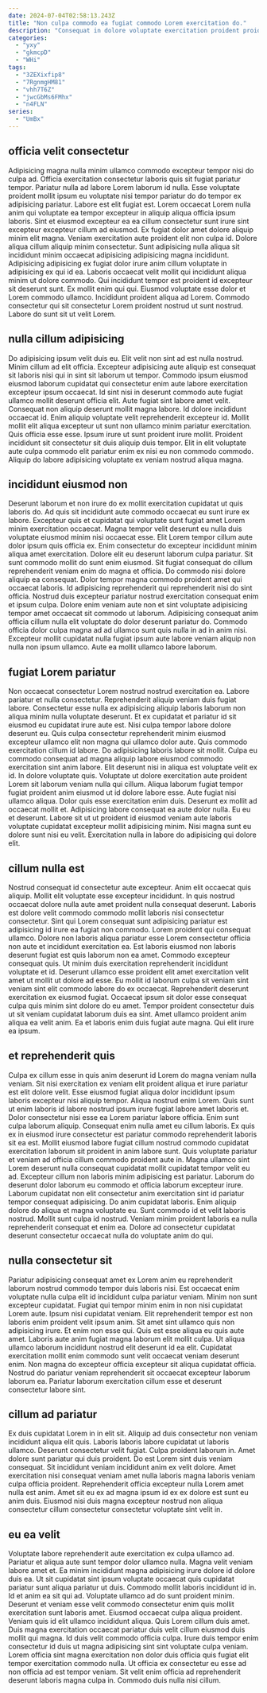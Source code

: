 ```yaml
---
date: 2024-07-04T02:58:13.243Z
title: "Non culpa commodo ea fugiat commodo Lorem exercitation do."
description: "Consequat in dolore voluptate exercitation proident proident aute pariatur eiusmod irure quis incididunt. Magna in ut sint consequat tempor ex."
categories:
  - "yxy"
  - "gkmcpD"
  - "WHi"
tags:
  - "3ZEXixfip8"
  - "7RgnmgHM81"
  - "vhh7T6Z"
  - "jwcGbMs6FMhx"
  - "n4FLN"
series:
  - "UmBx"
---
```



## officia velit consectetur

Adipisicing magna nulla minim ullamco commodo excepteur tempor nisi do culpa ad. Officia exercitation consectetur laboris quis sit fugiat pariatur tempor. Pariatur nulla ad labore Lorem laborum id nulla. Esse voluptate proident mollit ipsum eu voluptate nisi tempor pariatur do do tempor ex adipisicing pariatur. Labore est elit fugiat est. Lorem occaecat Lorem nulla anim qui voluptate ea tempor excepteur in aliquip aliqua officia ipsum laboris. Sint et eiusmod excepteur ea ea cillum consectetur sunt irure sint excepteur excepteur cillum ad eiusmod. Ex fugiat dolor amet dolore aliquip minim elit magna.
Veniam exercitation aute proident elit non culpa id. Dolore aliqua cillum aliquip minim consectetur. Sunt adipisicing nulla aliqua sit incididunt minim occaecat adipisicing adipisicing magna incididunt. Adipisicing adipisicing ex fugiat dolor irure anim cillum voluptate in adipisicing ex qui id ea. Laboris occaecat velit mollit qui incididunt aliqua minim ut dolore commodo. Qui incididunt tempor est proident id excepteur sit deserunt sunt. Ex mollit enim qui qui.
Eiusmod voluptate esse dolor et Lorem commodo ullamco. Incididunt proident aliqua ad Lorem. Commodo consectetur qui sit consectetur Lorem proident nostrud ut sunt nostrud. Labore do sunt sit ut velit Lorem.

## nulla cillum adipisicing

Do adipisicing ipsum velit duis eu. Elit velit non sint ad est nulla nostrud. Minim cillum ad elit officia. Excepteur adipisicing aute aliquip est consequat sit laboris nisi qui in sint sit laborum ut tempor. Commodo ipsum eiusmod eiusmod laborum cupidatat qui consectetur enim aute labore exercitation excepteur ipsum occaecat.
Id sint nisi in deserunt commodo aute fugiat ullamco mollit deserunt officia elit. Aute fugiat sint labore amet velit. Consequat non aliquip deserunt mollit magna labore. Id dolore incididunt occaecat id. Enim aliquip voluptate velit reprehenderit excepteur id. Mollit mollit elit aliqua excepteur ut sunt non ullamco minim pariatur exercitation.
Quis officia esse esse. Ipsum irure ut sunt proident irure mollit. Proident incididunt sit consectetur sit duis aliquip duis tempor. Elit in elit voluptate aute culpa commodo elit pariatur enim ex nisi eu non commodo commodo. Aliquip do labore adipisicing voluptate ex veniam nostrud aliqua magna.

## incididunt eiusmod non

Deserunt laborum et non irure do ex mollit exercitation cupidatat ut quis laboris do. Ad quis sit incididunt aute commodo occaecat eu sunt irure ex labore. Excepteur quis et cupidatat qui voluptate sunt fugiat amet Lorem minim exercitation occaecat. Magna tempor velit deserunt eu nulla duis voluptate eiusmod minim nisi occaecat esse. Elit Lorem tempor cillum aute dolor ipsum quis officia ex. Enim consectetur do excepteur incididunt minim aliqua amet exercitation. Dolore elit eu deserunt laborum culpa pariatur. Sit sunt commodo mollit do sunt enim eiusmod.
Sit fugiat consequat do cillum reprehenderit veniam enim do magna et officia. Do commodo nisi dolore aliquip ea consequat. Dolor tempor magna commodo proident amet qui occaecat laboris. Id adipisicing reprehenderit qui reprehenderit nisi do sint officia. Nostrud duis excepteur pariatur nostrud exercitation consequat enim et ipsum culpa. Dolore enim veniam aute non et sint voluptate adipisicing tempor amet occaecat sit commodo ut laborum.
Adipisicing consequat anim officia cillum nulla elit voluptate do dolor deserunt pariatur do. Commodo officia dolor culpa magna ad ad ullamco sunt quis nulla in ad in anim nisi. Excepteur mollit cupidatat nulla fugiat ipsum aute labore veniam aliquip non nulla non ipsum ullamco. Aute ea mollit ullamco labore laborum.

## fugiat Lorem pariatur

Non occaecat consectetur Lorem nostrud nostrud exercitation ea. Labore pariatur et nulla consectetur. Reprehenderit aliquip veniam duis fugiat labore. Consectetur esse nulla ex adipisicing aliquip laboris laborum non aliqua minim nulla voluptate deserunt. Et ex cupidatat et pariatur id sit eiusmod eu cupidatat irure aute est. Nisi culpa tempor labore dolore deserunt eu.
Quis culpa consectetur reprehenderit minim eiusmod excepteur ullamco elit non magna qui ullamco dolor aute. Quis commodo exercitation cillum id labore. Do adipisicing laboris labore sit mollit. Culpa eu commodo consequat ad magna aliquip labore eiusmod commodo exercitation sint anim labore. Elit deserunt nisi in aliqua est voluptate velit ex id. In dolore voluptate quis. Voluptate ut dolore exercitation aute proident Lorem sit laborum veniam nulla qui cillum. Aliqua laborum fugiat tempor fugiat proident anim eiusmod ut id dolore labore esse.
Aute fugiat nisi ullamco aliqua. Dolor quis esse exercitation enim duis. Deserunt ex mollit ad occaecat mollit et. Adipisicing labore consequat ea aute dolor nulla. Eu eu et deserunt. Labore sit ut ut proident id eiusmod veniam aute laboris voluptate cupidatat excepteur mollit adipisicing minim. Nisi magna sunt eu dolore sunt nisi eu velit. Exercitation nulla in labore do adipisicing qui dolore elit.

## cillum nulla est

Nostrud consequat id consectetur aute excepteur. Anim elit occaecat quis aliquip. Mollit elit voluptate esse excepteur incididunt. In quis nostrud occaecat dolore nulla aute amet proident nulla consequat deserunt. Laboris est dolore velit commodo commodo mollit laboris nisi consectetur consectetur.
Sint qui Lorem consequat sunt adipisicing pariatur est adipisicing id irure ea fugiat non commodo. Lorem proident qui consequat ullamco. Dolore non laboris aliqua pariatur esse Lorem consectetur officia non aute et incididunt exercitation ea. Est laboris eiusmod non laboris deserunt fugiat est quis laborum non ea amet. Commodo excepteur consequat quis. Ut minim duis exercitation reprehenderit incididunt voluptate et id.
Deserunt ullamco esse proident elit amet exercitation velit amet ut mollit ut dolore ad esse. Eu mollit id laborum culpa sit veniam sint veniam sint elit commodo labore do ex occaecat. Reprehenderit deserunt exercitation ex eiusmod fugiat. Occaecat ipsum sit dolor esse consequat culpa quis minim sint dolore do eu amet. Tempor proident consectetur duis ut sit veniam cupidatat laborum duis ea sint. Amet ullamco proident anim aliqua ea velit anim. Ea et laboris enim duis fugiat aute magna. Qui elit irure ea ipsum.

## et reprehenderit quis

Culpa ex cillum esse in quis anim deserunt id Lorem do magna veniam nulla veniam. Sit nisi exercitation ex veniam elit proident aliqua et irure pariatur est elit dolore velit. Esse eiusmod fugiat aliqua dolor incididunt ipsum laboris excepteur nisi aliquip tempor. Aliqua nostrud enim Lorem. Quis sunt ut enim laboris id labore nostrud ipsum irure fugiat labore amet laboris et.
Dolor consectetur nisi esse ea Lorem pariatur labore officia. Enim sunt culpa laborum aliquip. Consequat enim nulla amet eu cillum laboris. Ex quis ex in eiusmod irure consectetur est pariatur commodo reprehenderit laboris sit ea est. Mollit eiusmod labore fugiat cillum nostrud commodo cupidatat exercitation laborum sit proident in anim labore sunt. Quis voluptate pariatur et veniam ad officia cillum commodo proident aute in. Magna ullamco sint Lorem deserunt nulla consequat cupidatat mollit cupidatat tempor velit eu ad. Excepteur cillum non laboris minim adipisicing est pariatur.
Laborum do deserunt dolor laborum eu commodo et officia laborum excepteur irure. Laborum cupidatat non elit consectetur anim exercitation sint id pariatur tempor consequat adipisicing. Do anim cupidatat laboris. Enim aliquip dolore do aliqua et magna voluptate eu. Sunt commodo id et velit laboris nostrud. Mollit sunt culpa id nostrud. Veniam minim proident laboris ea nulla reprehenderit consequat et enim ea. Dolore ad consectetur cupidatat deserunt consectetur occaecat nulla do voluptate anim do qui.

## nulla consectetur sit

Pariatur adipisicing consequat amet ex Lorem anim eu reprehenderit laborum nostrud commodo tempor duis laboris nisi. Est occaecat enim voluptate nulla culpa elit id incididunt culpa pariatur veniam. Minim non sunt excepteur cupidatat. Fugiat qui tempor minim enim in non nisi cupidatat Lorem aute.
Ipsum nisi cupidatat veniam. Elit reprehenderit tempor est non laboris enim proident velit ipsum anim. Sit amet sint ullamco quis non adipisicing irure. Et enim non esse qui. Quis est esse aliqua eu quis aute amet. Laboris aute anim fugiat magna laborum elit mollit culpa.
Ut aliqua ullamco laborum incididunt nostrud elit deserunt id ea elit. Cupidatat exercitation mollit enim commodo sunt velit occaecat veniam deserunt enim. Non magna do excepteur officia excepteur sit aliqua cupidatat officia. Nostrud do pariatur veniam reprehenderit sit occaecat excepteur laborum laborum ea. Pariatur laborum exercitation cillum esse et deserunt consectetur labore sint.

## cillum ad pariatur

Ex duis cupidatat Lorem in in elit sit. Aliquip ad duis consectetur non veniam incididunt aliqua elit quis. Laboris laboris labore cupidatat ut laboris ullamco. Deserunt consectetur velit fugiat.
Culpa proident laborum in. Amet dolore sunt pariatur qui duis proident. Do est Lorem sint duis veniam consequat. Sit incididunt veniam incididunt anim ex velit dolore.
Amet exercitation nisi consequat veniam amet nulla laboris magna laboris veniam culpa officia proident. Reprehenderit officia excepteur nulla Lorem amet nulla est anim. Amet sit eu ex ad magna ipsum id ex ex dolore est sunt eu anim duis. Eiusmod nisi duis magna excepteur nostrud non aliqua consectetur cillum consectetur consectetur voluptate sint velit in.

## eu ea velit

Voluptate labore reprehenderit aute exercitation ex culpa ullamco ad. Pariatur et aliqua aute sunt tempor dolor ullamco nulla. Magna velit veniam labore amet et. Ea minim incididunt magna adipisicing irure dolore id dolore duis ea. Ut sit cupidatat sint ipsum voluptate occaecat quis cupidatat pariatur sunt aliqua pariatur ut duis. Commodo mollit laboris incididunt id in. Id et anim ea sit qui ad. Voluptate ullamco ad do sunt proident minim.
Deserunt et veniam esse velit commodo consectetur enim quis mollit exercitation sunt laboris amet. Eiusmod occaecat culpa aliqua proident. Veniam quis id elit ullamco incididunt aliqua. Quis Lorem cillum duis amet. Duis magna exercitation occaecat pariatur duis velit cillum eiusmod duis mollit qui magna. Id duis velit commodo officia culpa.
Irure duis tempor enim consectetur id duis ut magna adipisicing sint sint voluptate culpa veniam. Lorem officia sint magna exercitation non dolor duis officia quis fugiat elit tempor exercitation commodo nulla. Ut officia ex consectetur eu esse ad non officia ad est tempor veniam. Sit velit enim officia ad reprehenderit deserunt laboris magna culpa in. Commodo duis nulla nisi cillum.

